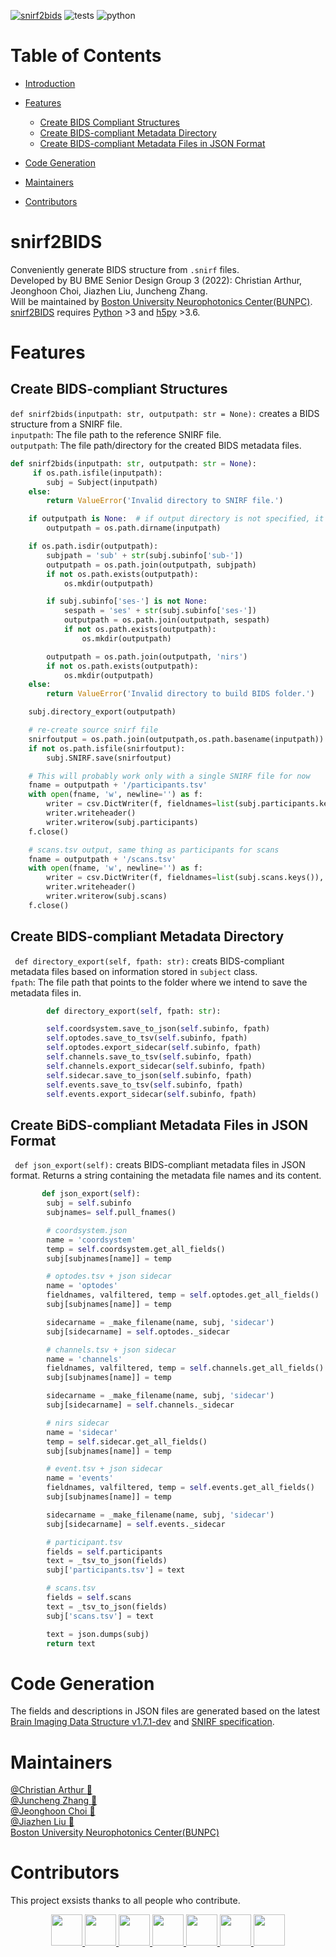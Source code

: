 [![snirf2bids](https://img.shields.io/pypi/v/snirf2bids?color=blue&label=snirf2bids&style=flat-square)](https://pypi.org/project/snirf2bids/0.1.7/)
![tests](https://img.shields.io/badge/tests-passing-green?style=flat-square&logo=github)
![python](https://img.shields.io/pypi/pyversions/snirf2bids?color=green&style=flat-square)
# Table of Contents
- [Introduction](#snirf2bids)
- [Features](#features)
  - [Create BIDS Compliant Structures](#create-bids-compliant-structures)
  - [Create BIDS-compliant Metadata Directory](#create-bids-compliant-metadata-directory)
  - [Create BIDS-compliant Metadata Files in JSON Format](#create-bids-compliant-metadata-files-in-json-format)

- [Code Generation](#code-generation)
- [Maintainers](#maintainers)
- [Contributors](#contributors)

 

# snirf2BIDS
Conveniently generate BIDS structure from `.snirf` files.  
Developed by BU BME Senior Design Group 3 (2022): Christian Arthur, Jeonghoon Choi, Jiazhen Liu, Juncheng Zhang.   
Will be maintained by [Boston University Neurophotonics Center(BUNPC)](https://github.com/BUNPC).  
[snirf2BIDS](https://pypi.org/project/snirf2bids/) requires [Python](https://www.python.org/downloads/) >3 and [h5py](https://www.h5py.org/) >3.6.

# Features

## Create BIDS-compliant Structures
`def snirf2bids(inputpath: str, outputpath: str = None):` creates a BIDS structure from a SNIRF file.   
`inputpath`: The file path to the reference SNIRF file.   
`outputpath`: The file path/directory for the created BIDS metadata files.   
   
```python
def snirf2bids(inputpath: str, outputpath: str = None):
     if os.path.isfile(inputpath):
        subj = Subject(inputpath)
    else:
        return ValueError('Invalid directory to SNIRF file.')

    if outputpath is None:  # if output directory is not specified, it will be same as input
        outputpath = os.path.dirname(inputpath)

    if os.path.isdir(outputpath):
        subjpath = 'sub' + str(subj.subinfo['sub-'])
        outputpath = os.path.join(outputpath, subjpath)
        if not os.path.exists(outputpath):
            os.mkdir(outputpath)

        if subj.subinfo['ses-'] is not None:
            sespath = 'ses' + str(subj.subinfo['ses-'])
            outputpath = os.path.join(outputpath, sespath)
            if not os.path.exists(outputpath):
                os.mkdir(outputpath)

        outputpath = os.path.join(outputpath, 'nirs')
        if not os.path.exists(outputpath):
            os.mkdir(outputpath)
    else:
        return ValueError('Invalid directory to build BIDS folder.')

    subj.directory_export(outputpath)

    # re-create source snirf file
    snirfoutput = os.path.join(outputpath,os.path.basename(inputpath))
    if not os.path.isfile(snirfoutput):
        subj.SNIRF.save(snirfoutput)

    # This will probably work only with a single SNIRF file for now
    fname = outputpath + '/participants.tsv'
    with open(fname, 'w', newline='') as f:
        writer = csv.DictWriter(f, fieldnames=list(subj.participants.keys()), delimiter="\t", quotechar='"')
        writer.writeheader()
        writer.writerow(subj.participants)
    f.close()

    # scans.tsv output, same thing as participants for scans
    fname = outputpath + '/scans.tsv'
    with open(fname, 'w', newline='') as f:
        writer = csv.DictWriter(f, fieldnames=list(subj.scans.keys()), delimiter="\t", quotechar='"')
        writer.writeheader()
        writer.writerow(subj.scans)
    f.close()
 ```
 ## Create BIDS-compliant Metadata Directory
 ` def directory_export(self, fpath: str):` creats BIDS-compliant metadata files based on information stored in `subject` class.  
 `fpath`: The file path that points to the folder where we intend to save the metadata files in.

```python
        def directory_export(self, fpath: str):

        self.coordsystem.save_to_json(self.subinfo, fpath)
        self.optodes.save_to_tsv(self.subinfo, fpath)
        self.optodes.export_sidecar(self.subinfo, fpath)
        self.channels.save_to_tsv(self.subinfo, fpath)
        self.channels.export_sidecar(self.subinfo, fpath)
        self.sidecar.save_to_json(self.subinfo, fpath)
        self.events.save_to_tsv(self.subinfo, fpath)
        self.events.export_sidecar(self.subinfo, fpath)

``` 
## Create BiDS-compliant Metadata Files in JSON Format
` def json_export(self):` creats BIDS-compliant metadata files in JSON format. Returns a string containing the metadata file names and its content.

```python
       def json_export(self):
        subj = self.subinfo
        subjnames= self.pull_fnames()

        # coordsystem.json
        name = 'coordsystem'
        temp = self.coordsystem.get_all_fields()
        subj[subjnames[name]] = temp

        # optodes.tsv + json sidecar
        name = 'optodes'
        fieldnames, valfiltered, temp = self.optodes.get_all_fields()
        subj[subjnames[name]] = temp

        sidecarname = _make_filename(name, subj, 'sidecar')
        subj[sidecarname] = self.optodes._sidecar

        # channels.tsv + json sidecar
        name = 'channels'
        fieldnames, valfiltered, temp = self.channels.get_all_fields()
        subj[subjnames[name]] = temp

        sidecarname = _make_filename(name, subj, 'sidecar')
        subj[sidecarname] = self.channels._sidecar

        # nirs sidecar
        name = 'sidecar'
        temp = self.sidecar.get_all_fields()
        subj[subjnames[name]] = temp

        # event.tsv + json sidecar
        name = 'events'
        fieldnames, valfiltered, temp = self.events.get_all_fields()
        subj[subjnames[name]] = temp

        sidecarname = _make_filename(name, subj, 'sidecar')
        subj[sidecarname] = self.events._sidecar

        # participant.tsv
        fields = self.participants
        text = _tsv_to_json(fields)
        subj['participants.tsv'] = text

        # scans.tsv
        fields = self.scans
        text = _tsv_to_json(fields)
        subj['scans.tsv'] = text

        text = json.dumps(subj)
        return text

``` 
# Code Generation

The fields and descriptions in JSON files are generated based on the latest [Brain Imaging Data Structure v1.7.1-dev](https://bids-specification--802.org.readthedocs.build/en/stable/04-modality-specific-files/11-functional-near-infrared-spectroscopy.html#channels-description-_channelstsv) 
and [SNIRF specification](https://github.com/fNIRS/snirf).

# Maintainers
[@Christian Arthur :melon:](https://github.com/chrsthur)<br>
[@Juncheng Zhang :tangerine:](https://github.com/andyzjc)<br>
[@Jeonghoon Choi :pineapple:](https://github.com/jeonghoonchoi)<br>
[@Jiazhen Liu :grapes:](https://github.com/ELISALJZ)<br>
[Boston University Neurophotonics Center(BUNPC)](https://github.com/BUNPC)<br>

# Contributors
This project exsists thanks to all people who contribute. <br>
<center class= "half">
<a href="https://github.com/sstucker">
<img src="https://github.com/sstucker.png" width="50" height="50">
</a>

<a href="https://github.com/rob-luke">
<img src="https://github.com/rob-luke.png" width="50" height="50">
</a>

<a href="https://github.com/chrsthur">
<img src="https://github.com/chrsthur.png" width="50" height="50">
</a>

<a href="https://github.com/andyzjc">
<img src="https://github.com/andyzjc.png" width="50" height="50">
</a>

<a href="https://github.com/jeonghoonchoi">
<img src="https://github.com/jeonghoonchoi.png" width="50" height="50">
</a>

<a href="https://github.com/ELISALJZ">
<img src="https://github.com/ELISALJZ.png" width="50" height="50">
</a>
  
<a href="https://github.com/dboas">
<img src="https://github.com/dboas.png" width="50" height="50">
</a>
                                                     </center>
